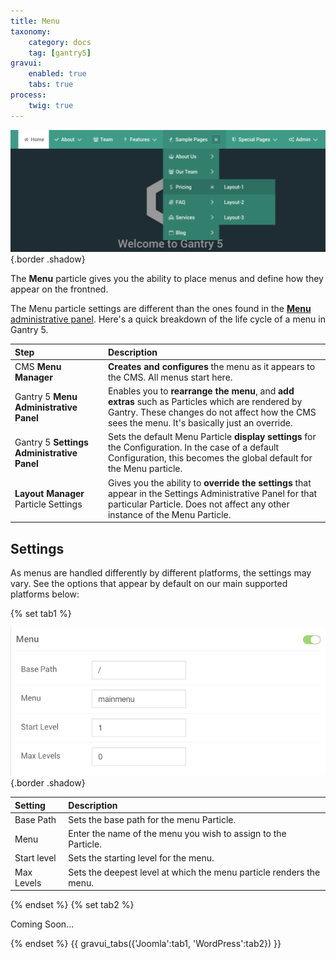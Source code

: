 ```yaml
---
title: Menu
taxonomy:
    category: docs
    tag: [gantry5]
gravui:
    enabled: true
    tabs: true
process:
    twig: true
---
```


![Menu](menu.png) {.border .shadow}

The **Menu** particle gives you the ability to place menus and define how they appear on the frontned. 

The Menu particle settings are different than the ones found in the [**Menu** administrative panel](../configure/menu-editor.md). Here's a quick breakdown of the life cycle of a menu in Gantry 5.

| Step                                      | Description                                                                                                                                                                                       |
| :-----                                    | :-----                                                                                                                                                                                            |
| CMS **Menu Manager**                      | **Creates and configures** the menu as it appears to the CMS. All menus start here.                                                                                                               |
| Gantry 5 **Menu Administrative Panel**     | Enables you to **rearrange the menu**, and **add extras** such as Particles which are rendered by Gantry. These changes do not affect how the CMS sees the menu. It's basically just an override. |
| Gantry 5 **Settings Administrative Panel** | Sets the default Menu Particle **display settings** for the Configuration. In the case of a default Configuration, this becomes the global default for the Menu particle.                        |
| **Layout Manager** Particle Settings      | Gives you the ability to **override the settings** that appear in the Settings Administrative Panel for that particular Particle. Does not affect any other instance of the Menu Particle.        |

Settings
-----

As menus are handled differently by different platforms, the settings may vary. See the options that appear by default on our main supported platforms below:

{% set tab1 %}

![Settings](menu_settings_j.png) {.border .shadow}

| Setting     | Description                                                         |
| :------     | :----------------------------------                                 |
| Base Path   | Sets the base path for the menu Particle.                           |
| Menu        | Enter the name of the menu you wish to assign to the Particle.      |
| Start level | Sets the starting level for the menu.                               |
| Max Levels  | Sets the deepest level at which the menu particle renders the menu. |

{% endset %}
{% set tab2 %}

Coming Soon...

{% endset %}
{{ gravui_tabs({'Joomla':tab1, 'WordPress':tab2}) }}

